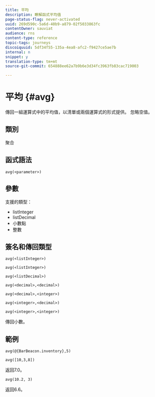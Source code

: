 ```yaml
---
title: 平均
description: 瞭解函式平均值
page-status-flag: never-activated
uuid: 269d590c-5a6d-40b9-a879-02f5033863fc
contentOwner: sauviat
audience: rns
content-type: reference
topic-tags: journeys
discoiquuid: 5df34f55-135a-4ea8-afc2-f9427ce5ae7b
internal: n
snippet: y
translation-type: tm+mt
source-git-commit: 654888ee62a7b9b6e3d34fc3963fb83cac719003

---
```



# 平均 {#avg}

傳回一組運算式中的平均值，以清單或兩個運算式的形式提供。 忽略空值。


## 類別

聚合

## 函式語法

`avg(<parameter>)`

## 參數

支援的類型：

* listInteger
* listDecimal
* 小數點
* 整數

## 簽名和傳回類型

`avg(<listInteger>)`

`avg(<listInteger>)`

`avg(<listDecimal>)`

`avg(<decimal>,<decimal>)`

`avg(<decimal>,<integer>)`

`avg(<integer>,<decimal>)`

`avg(<integer>,<integer>)`

傳回小數。

## 範例

`avg(@{BarBeacon.inventory},5)`

`avg([10,3,8])`

返回7.0。

`avg(10.2, 3)`

返回6.6。
